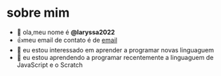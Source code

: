 # sobre mim
- 👋 ola,meu nome é **@laryssa2022**
- :+1:meu email de contato é de [email](estudante.alura@gmail.com.br)
- 👀 eu estou interessado em aprender a programar novas linguaguem
- 🌱 eu estou aprendendo a programar recentemente a linguaguem de JavaScript e o Scratch



